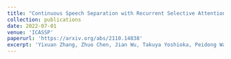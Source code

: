 ```yaml
---
title: "Continuous Speech Separation with Recurrent Selective Attention Network"
collection: publications
date: 2022-07-01
venue: 'ICASSP'
paperurl: 'https://arxiv.org/abs/2110.14838'
excerpt: 'Yixuan Zhang, Zhuo Chen, Jian Wu, Takuya Yoshioka, Peidong Wang, Zhong Meng, Jinyu Li'
---
```

